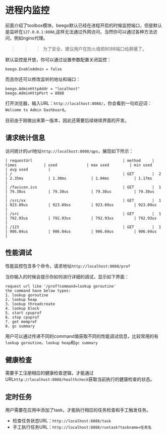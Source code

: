 # 进程内监控
前面介绍了toolbox模块，beego默认已经在进程开启的时候监控端口，但是默认是监听在`127.0.0.1:8088`,这样无法通过外网访问，当然你可以通过各种方法访问，例如nginx代理。

>>>为了安全，建议用户在防火墙把8088端口给屏蔽了。

默认监控是开放，你可以通过设置参数配置关闭监控：

	beego.EnableAdmin = false
	
而且你还可以修改监听的地址和端口：

	beego.AdminHttpAddr = "localhost"
	beego.AdminHttpPort = 8888
	
打开浏览器，输入URL：`http://localhost:8088/`，你会看到一句欢迎词：`Welcome to Admin Dashboard`。

目前由于刚做出来第一版本，因此还需要后续继续界面的开发。
	
## 请求统计信息
访问统计的url地址`http://localhost:8088/qps`，展现如下所示：

	| requestUrl                                        | method     | times            | used             | max used         | min used         | avg used         |
	| /                                                 | GET        |  2               | 2.35ms           | 1.30ms           | 1.04ms           | 1.17ms           |
	| /favicon.ico                                      | GET        |  1               | 79.30us          | 79.30us          | 79.30us          | 79.30us          |
	| /src/xx                                           | GET        |  1               | 923.09us         | 923.09us         | 923.09us         | 923.09us         |
	| /src                                              | GET        |  1               | 792.93us         | 792.93us         | 792.93us         | 792.93us         |
	| /123                                              | GET        |  1               | 906.04us         | 906.04us         | 906.04us         | 906.04us         |

## 性能调试
性能监控包含多个命令，请求地址`http://localhost:8088/prof`

当你输入的时候会提示你如何进行详细的调试，显示如下界面：

	request url like '/prof?command=lookup goroutine'
	the command have below types:
	1. lookup goroutine
	2. lookup heap
	3. lookup threadcreate
	4. lookup block
	5. start cpuprof
	6. stop cpuprof
	7. get memprof
	8. gc summary

用户可以通过传递不同的command值获取不同的性能调试信息，比较常用的有`lookup goroutine`、`lookup heap`和`gc summary`

## 健康检查
需要手工注册相应的健康检查逻辑，才能通过URL`http://localhost:8088/healthcheck`获取当前执行的健康检查的状态。

## 定时任务
用户需要在应用中添加了task，才能执行相应的任务检查和手工触发任务。

- 检查任务状态URL：`http://localhost:8088/task`
- 手工执行任务URL：`http://localhost:8088/runtask?taskname=任务名`
